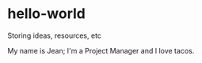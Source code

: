 # hello-world
Storing ideas, resources, etc 

My name is Jean; I'm a Project Manager and I love tacos. 
